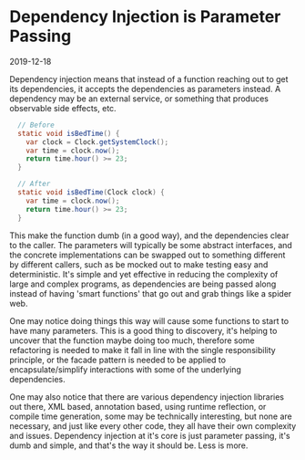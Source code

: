 # Dependency Injection is Parameter Passing

2019-12-18

Dependency injection means that instead of a function reaching out to
get its dependencies, it accepts the dependencies as parameters
instead. A dependency may be an external service, or something that
produces observable side effects, etc.

```java
  // Before
  static void isBedTime() {
    var clock = Clock.getSystemClock();
    var time = clock.now();
    return time.hour() >= 23;
  }

  // After
  static void isBedTime(Clock clock) {
    var time = clock.now();
    return time.hour() >= 23;
  }
```

This make the function dumb (in a good way), and the dependencies
clear to the caller. The parameters will typically be some abstract
interfaces, and the concrete implementations can be swapped out to
something different by different callers, such as be mocked out to
make testing easy and deterministic. It's simple and yet effective in
reducing the complexity of large and complex programs, as dependencies
are being passed along instead of having 'smart functions' that go out
and grab things like a spider web.

One may notice doing things this way will cause some functions to
start to have many parameters. This is a good thing to discovery, it's
helping to uncover that the function maybe doing too much, therefore
some refactoring is needed to make it fall in line with the single
responsibility principle, or the facade pattern is needed to be
applied to encapsulate/simplify interactions with some of the
underlying dependencies.

One may also notice that there are various dependency injection
libraries out there, XML based, annotation based, using runtime
reflection, or compile time generation, some may be technically
interesting, but none are necessary, and just like every other code,
they all have their own complexity and issues. Dependency injection at
it's core is just parameter passing, it's dumb and simple, and that's
the way it should be. Less is more.
